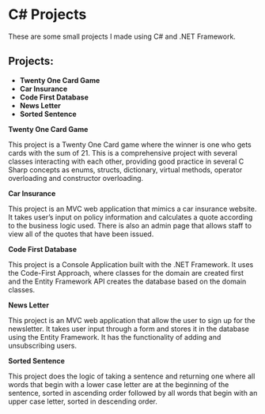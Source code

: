 # C# Projects   

These are some small projects I made using C# and .NET Framework.

## Projects:
*	**Twenty One Card Game**
*	**Car Insurance**
*	**Code First Database**
*	**News Letter**
*	**Sorted Sentence**

**Twenty One Card Game**

This project is a Twenty One Card game where the winner is one who gets cards with the sum of 21. This is a comprehensive project with several classes interacting with each other, providing good practice in several C Sharp concepts as enums, structs, dictionary, virtual methods, operator overloading and constructor overloading.


**Car Insurance**

This project is an MVC web application that mimics a car insurance website. It takes user’s input on policy information and calculates a quote according to the business logic used. There is also an admin page that allows staff to view all of the quotes that have been issued.

**Code First Database**

This project is a Console Application built with the .NET Framework. It uses the Code-First Approach, where classes for the domain are created first and the Entity Framework API creates the database based on the domain classes. 

**News Letter**

This project is an MVC web application that allow the user to sign up for the newsletter. It takes user input through a form and stores it in the database using the Entity Framework. It has the functionality of adding and unsubscribing users.


**Sorted Sentence**

This project does the logic of taking a sentence and returning one where all words that begin with a lower case letter are at the beginning of the sentence, sorted in ascending order followed by all words that begin with an upper case letter, sorted in descending order. 

